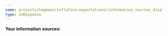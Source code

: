 ```yaml
---
name: projects/hagmann/inflation-expectations/information_sources_display.md
type: noResponse
---
```


**Your information sources:** 